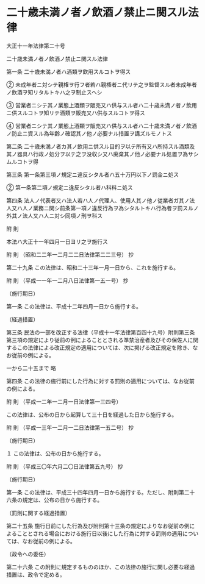 # 二十歳未満ノ者ノ飲酒ノ禁止ニ関スル法律

大正十一年法律第二十号

二十歳未満ノ者ノ飲酒ノ禁止ニ関スル法律

第一条 二十歳未満ノ者ハ酒類ヲ飲用スルコトヲ得ス

② 未成年者ニ対シテ親権ヲ行フ者若ハ親権者ニ代リテ之ヲ監督スル者未成年者ノ飲酒ヲ知リタルトキハ之ヲ制止スヘシ

③ 営業者ニシテ其ノ業態上酒類ヲ販売又ハ供与スル者ハ二十歳未満ノ者ノ飲用ニ供スルコトヲ知リテ酒類ヲ販売又ハ供与スルコトヲ得ス

④ 営業者ニシテ其ノ業態上酒類ヲ販売又ハ供与スル者ハ二十歳未満ノ者ノ飲酒ノ防止ニ資スル為年齢ノ確認其ノ他ノ必要ナル措置ヲ講ズルモノトス

第二条 二十歳未満ノ者カ其ノ飲用ニ供スル目的ヲ以テ所有又ハ所持スル酒類及其ノ器具ハ行政ノ処分ヲ以テ之ヲ没収シ又ハ廃棄其ノ他ノ必要ナル処置ヲ為サシムルコトヲ得

第三条 第一条第三項ノ規定ニ違反シタル者ハ五十万円以下ノ罰金ニ処ス

② 第一条第二項ノ規定ニ違反シタル者ハ科料ニ処ス

第四条 法人ノ代表者又ハ法人若ハ人ノ代理人、使用人其ノ他ノ従業者ガ其ノ法人又ハ人ノ業務ニ関シ前条第一項ノ違反行為ヲ為シタルトキハ行為者ヲ罰スルノ外其ノ法人又ハ人ニ対シ同項ノ刑ヲ科ス

附 則

本法ハ大正十一年四月一日ヨリ之ヲ施行ス

附 則 （昭和二二年一二月二二日法律第二二三号） 抄

第二十九条 この法律は、昭和二十三年一月一日から、これを施行する。

附 則 （平成一一年一二月八日法律第一五一号） 抄

（施行期日）

第一条 この法律は、平成十二年四月一日から施行する。

（経過措置）

第三条 民法の一部を改正する法律（平成十一年法律第百四十九号）附則第三条第三項の規定により従前の例によることとされる準禁治産者及びその保佐人に関するこの法律による改正規定の適用については、次に掲げる改正規定を除き、なお従前の例による。

一から二十五まで 略

第四条 この法律の施行前にした行為に対する罰則の適用については、なお従前の例による。

附 則 （平成一二年一二月一日法律第一三四号）

この法律は、公布の日から起算して三十日を経過した日から施行する。

附 則 （平成一三年一二月一二日法律第一五二号） 抄

（施行期日）

１ この法律は、公布の日から施行する。

附 則 （平成三〇年六月二〇日法律第五九号） 抄

（施行期日）

第一条 この法律は、平成三十四年四月一日から施行する。ただし、附則第二十六条の規定は、公布の日から施行する。

（罰則に関する経過措置）

第二十五条 施行日前にした行為及び附則第十三条の規定によりなお従前の例によることとされる場合における施行日以後にした行為に対する罰則の適用については、なお従前の例による。

（政令への委任）

第二十六条 この附則に規定するもののほか、この法律の施行に関し必要な経過措置は、政令で定める。
